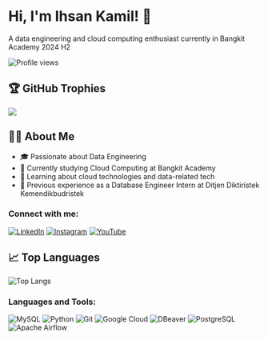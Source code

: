 # Hi, I'm Ihsan Kamil! 👋

A data engineering and cloud computing enthusiast currently in Bangkit Academy 2024 H2

![Profile views](https://komarev.com/ghpvc/?username=Deceitfulz&label=Profile%20views&color=0e75b6&style=flat)

## 🏆 GitHub Trophies
![](https://github-profile-trophy.vercel.app/?username=Deceitfulz&theme=onestar&no-frame=true&no-bg=true&column=6)

## 👨‍💻 About Me
- 🎓 Passionate about Data Engineering
- 🌾 Currently studying Cloud Computing at Bangkit Academy
- 🌱 Learning about cloud technologies and data-related tech
- 💼 Previous experience as a Database Engineer Intern at Ditjen Diktiristek Kemendikbudristek

### Connect with me:
[![LinkedIn](https://img.shields.io/badge/-LinkedIn-blue?style=flat&logo=linkedin)](https://linkedin.com/in/ihsan112)
[![Instagram](https://img.shields.io/badge/-Instagram-red?style=flat&logo=instagram)](https://instagram.com/ihsan_112_)
[![YouTube](https://img.shields.io/badge/-YouTube-red?style=flat&logo=youtube)](https://youtube.com/channel/deceitfulicious)

## 📈 Top Languages
![Top Langs](https://github-readme-stats.vercel.app/api/top-langs/?username=yourusername&layout=compact&theme=radical)

### Languages and Tools:
![MySQL](https://img.shields.io/badge/-MySQL-000?style=flat&logo=mysql)
![Python](https://img.shields.io/badge/-Python-000?style=flat&logo=python)
![Git](https://img.shields.io/badge/-Git-000?style=flat&logo=git)
![Google Cloud](https://img.shields.io/badge/-Google%20Cloud-000?style=flat&logo=google-cloud)
![DBeaver](https://img.shields.io/badge/-DBeaver-000?style=flat&logo=dbeaver)
![PostgreSQL](https://img.shields.io/badge/-PostgreSQL-000?style=flat&logo=postgresql)
![Apache Airflow](https://img.shields.io/badge/-Apache%20Airflow-000?style=flat&logo=apache-airflow)
